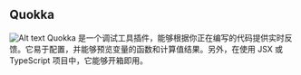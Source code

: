 ## Quokka
![Alt text](https://pic3.zhimg.com/v2-c11fc60026741f6575f9f610f91eb811_b.jpg)
Quokka 是一个调试工具插件，能够根据你正在编写的代码提供实时反馈。它易于配置，并能够预览变量的函数和计算值结果。另外，在使用 JSX 或 TypeScript 项目中，它能够开箱即用。